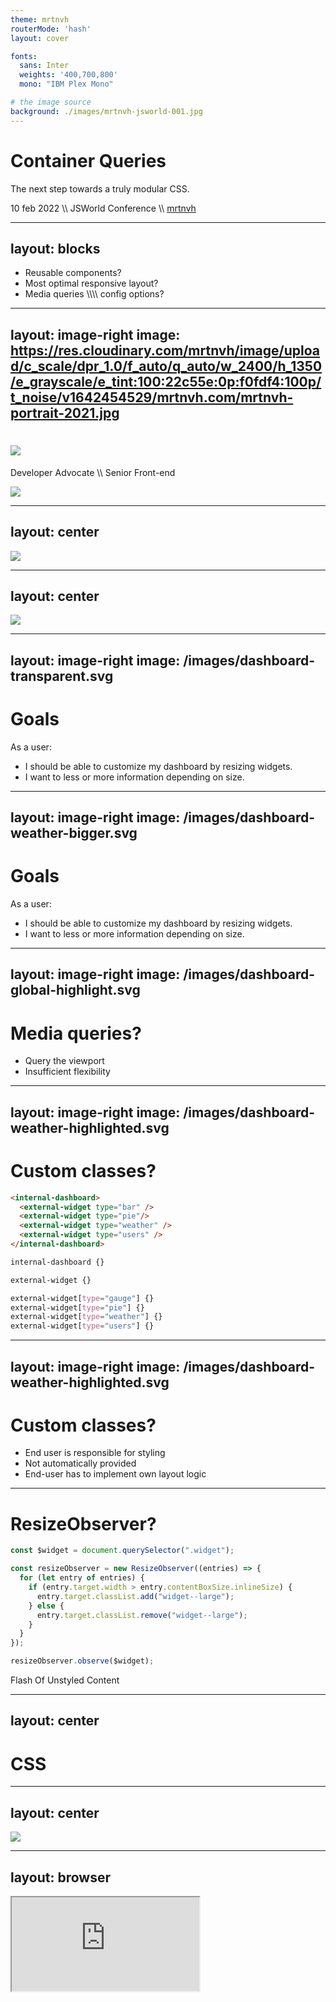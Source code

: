 ```yaml
---
theme: mrtnvh
routerMode: 'hash'
layout: cover

fonts:
  sans: Inter
  weights: '400,700,800'
  mono: "IBM Plex Mono"

# the image source
background: ./images/mrtnvh-jsworld-001.jpg
---
```


# Container Queries

The next step towards a truly modular CSS.

<div class="text-xs uppercase mt-4 text-gray-400">10 feb 2022 <span class="mx-2">\\</span> JSWorld Conference <span class="mx-2">\\</span> <a href="https://mrtnvh.com" target="_blank" rel="nofollow noopener">mrtnvh</a> </div>

<!-- Photo by <a href="https://unsplash.com/@pawel_czerwinski?utm_source=unsplash&utm_medium=referral&utm_content=creditCopyText">Pawel Czerwinski</a> on <a href="https://unsplash.com/@pawel_czerwinski?utm_source=unsplash&utm_medium=referral&utm_content=creditCopyText">Unsplash</a> -->

---
layout: blocks
---

<ul>
  <li>Reusable components?</li>
  <li v-click>Most optimal responsive layout?</li>
  <li v-click>Media queries \\\\ config options?</li>
</ul>

---
layout: image-right
image: https://res.cloudinary.com/mrtnvh/image/upload/c_scale/dpr_1.0/f_auto/q_auto/w_2400/h_1350/e_grayscale/e_tint:100:22c55e:0p:f0fdf4:100p/t_noise/v1642454529/mrtnvh.com/mrtnvh-portrait-2021.jpg
---

<div class="flex flex-col items-center justify-center h-full text-center">

<h1>
  <a href="https://mrtnvh.com" target="_blank" rel="nofollow noopener">
    <img
      class="h-12"
      src="/images/mrtnvh-logo.svg"
    />
  </a>
</h1>

Developer Advocate \\\\ Senior Front-end

<a href="https://iodigital.com" class="mt-6" target="_blank" rel="nofollow noopener">
  <img
    class="h-12"
    src="/images/io-logo.svg"
  />
</a>

</div>


---
layout: center
---

<img
  class="h-160"
  src="/images/dashboard-default.svg"
/>

<style>
  .center {
    background-color: #EEEEEE;
  }
</style>

---
layout: center
---

<img
  class="h-160"
  src="/images/dashboard-transparent.svg"
/>

<style>
  .center {
    background-color: #EEEEEE;
  }
</style>

---
layout: image-right
image: /images/dashboard-transparent.svg
---


# Goals

As a user:
- I should be able to customize my dashboard by resizing widgets. 
- I want to less or more information depending on size.

---
layout: image-right
image: /images/dashboard-weather-bigger.svg
---

# Goals

As a user:
- I should be able to customize my dashboard by resizing widgets. 
- I want to less or more information depending on size.

---
layout: image-right
image: /images/dashboard-global-highlight.svg
---

# Media queries?

- Query the viewport
- Insufficient flexibility

---
layout: image-right
image: /images/dashboard-weather-highlighted.svg
---

# Custom classes?

```html
<internal-dashboard>
  <external-widget type="bar" />
  <external-widget type="pie"/>
  <external-widget type="weather" />
  <external-widget type="users" />
</internal-dashboard>
```

```css
internal-dashboard {}

external-widget {}

external-widget[type="gauge"] {}
external-widget[type="pie"] {}
external-widget[type="weather"] {}
external-widget[type="users"] {}
```

---
layout: image-right
image: /images/dashboard-weather-highlighted.svg
---

# Custom classes?

- End user is responsible for styling
- Not automatically provided
- End-user has to implement own layout logic

---

# ResizeObserver?

```js
const $widget = document.querySelector(".widget");

const resizeObserver = new ResizeObserver((entries) => {
  for (let entry of entries) {
    if (entry.target.width > entry.contentBoxSize.inlineSize) {
      entry.target.classList.add("widget--large");
    } else {
      entry.target.classList.remove("widget--large");
    }
  }
});

resizeObserver.observe($widget);
```

<div v-click class='mt-3'>
  <carbon-warning-alt class='mr-3' /> Flash Of Unstyled Content
</div>

---
layout: center
---

<h1 class="text-32">CSS</h1>

---
layout: center
---

<img
  class="h-160"
  src="/images/dashboard-weather-highlighted.svg"
/>

<style>
  .center {
    background-color: #EEEEEE;
  }
</style>

---
layout: browser
---
<div v-click-hide class="browser-wrapper">
    <div class="browser-body">
        <iframe src="https://codepen.io/vanhoofmaarten/full/vYWYKLP" />
    </div>
</div>
<div v-after class="browser-wrapper" style="width: 54%;">
    <div class="browser-body">
        <iframe src="https://codepen.io/vanhoofmaarten/full/vYWYKLP" />
    </div>
</div>

---

# CSS Containment

- Improves rendering performance
- DOM subtree isolation
- Enables container queries

<br>

```css 
.container {
  contain: size layout style paint;
}
```

---

# Container Queries

Enable containment for container query

```css 
.product {
  contain: size layout style;
}
```

---

# Container Queries

Enable containment for container query

```css 
.product {
  container: product / size;

  /* Shorthand for */
  container-name: product;
  container-type: size;
}
```

---

# Container Queries

Enable containment for container query

```css 
.product {
  /* Target specific containers*/
  container-name: product;

  /* inline-size, block-size, aspect-ratio, orientation, style, state */
  container-type: size;
}
```

---

# Size container features

Single condition

```css 
@container size(inline-size > 400px) {
  .product-body {} 
}
```

<br>
<br>
<br>
<br>
<br>
<br>
<br>
<br>
<small>

  Addition of the `size` method is T.B.C. (https://github.com/w3c/csswg-drafts/issues/6393)

</small>

---

# Size container features

Multiple conditions

```css 
@container size(inline-size > 400px) and size(block-size > 200px) { 
  .product-body {}
}
```

---

# Size container features

Target multiple containers

```css {all|3,11-13|8,15-17}
.product-list {
  container-type: size;
  container-name: list;
}

.page {
  container-type: size;
  container-name: folio;
}

@container list size(inline-size > 800px) {
  .product {}
}

@container folio size(inline-size > 400px) and size(block-size > 200px) {
  .product {}
}
```

---

# Size container features

<carbon-warning-alt class='mr-2' /> Containment always has to be set on an ancestor.

```css 
.ancestor {
  container-type: size;
}

@container size(inline-size > 800px) {
  .ancestor {
    /* NOPE */
  }
}
```

---
layout: image-right
image: /images/dashboard-weather-highlighted.svg
---

# Size container features

```html
<!-- external-widget-component -->
<div class="widget">
  <div class="widget-body">
    <!-- widget-content -->
  </div>
</div>
```

```css
.widget {
  container: inline-size;
}

@container size(inline-size > 500px) {
  .widget-body {} 
}
```

---

# Style container features

```css 
.product {
  container-type: style;
}

@container style(background: red) {
  .product-body {}
}
```

---

# State container features

```css 
header {
  container: is-stuck is-visible / header;
  position: sticky;
  top: 0;
}

@container header (is-stuck) { /* … */ }
@container header (is-visible) { /* … */ }
```
<carbon-information class='mr-1' /> Proposition has been deferred https://github.com/w3c/csswg-drafts/issues/6402

---

# Container relative units

<div class="flex gap-12">
  <div class="flex-grow">

```css 
.product {
  container-type: style;
}

@container type(inline-size) {
  .product-grandchild {
    height: 75cqi;
  }
}
```

  </div>
  <div class="flex-grow">
    <table class="mt-1">
      <thead>
        <tr>
          <th>unit</th>
          <th>relative to</th>
        </tr>
      </thead>
      <tbody>
        <tr>
          <td>cqw</td>
          <td>1% of a query container’s width</td>
        </tr>
        <tr>
          <td>cqh</td>
          <td>1% of aquery container’s height</td>
        </tr>
        <tr>
          <td>cqi</td>
          <td>1% of a query container’s inline size</td>
        </tr>
        <tr>
          <td>cqb</td>
          <td>1% of a query container’s block size</td>
        </tr>
        <tr>
          <td>cqmin</td>
          <td>The smaller value of cqi or cqb</td>
        </tr>
        <tr>
          <td>cqmax</td>
          <td>The larger value of cqi or cqb</td>
        </tr>
      </tbody>
    </table>
  </div>
</div>

---

# Experiment!

- Chrome Canary: [chrome://flags/#enable-container-queries](chrome://flags/#enable-container-queries)
- Polyfill: https://github.com/GoogleChromeLabs/container-query-polyfill

<br>

<carbon-warning-alt class='mr-1' /> Spec. in active development <br>
<carbon-warning-alt class='mr-1' /> Syntax bound to change <br>
<carbon-warning-alt class='mr-1' /> Not ready for production

---

# Participate!

- [CSS Working Group discussions on Github](https://github.com/w3c/csswg-drafts/projects/18)
- [Awesome Container Queries](https://github.com/sturobson/Awesome-Container-Queries) by Stu Robson

---
layout: browser
---
<div class="browser-wrapper">
    <div class="browser-body">
        <iframe src="https://codepen.io/vanhoofmaarten/full/mdWBMGb" />
    </div>
</div>

---
layout: browser
---
<div class="browser-wrapper">
    <div class="browser-body">
        <iframe src="https://codepen.io/vanhoofmaarten/full/WNpJoGq" />
    </div>
</div>

---

# #TIL

**Container queries**

- Encapsulate adaptive styles
  - Modular front-end architecture
- Not limited to querying size
  - Size
  - Style
  - State
  - Container Relative units
- Specification is under active development
  - Experiment with [Chrome Canary](chrome://flags/#enable-container-queries) or [polyfill](chrome://flags/#enable-container-queries)
  - Not ready for production


---
layout: center
---

<div class="text-center">

  # Share!

  <mdi-twitter class='mr-1 mb-1 inline-block' /> <br/> [@mrtnvh](https://twitter.com/mrtnvh)

</div>

---
layout: center
---

<div class="text-center">

  <h1 class="mb-6">Credits</h1>

  [Miriam Suzanne](https://www.miriamsuzanne.com/) <br>
  [Una Kravets](https://una.im/) <br> <br>
  Everyone championing container queries!

</div>


---
layout: center
---

<div class="text-center text-12">
  
  Me <mdi-arrow-right class='h-8 inline-block' /> [mrtnvh.com](https://mrtnvh.com) <br>
  Team-up <mdi-arrow-right class='h-8 inline-block' /> [iodigital.com/careers](https://iodigital.com/careers)

</div>


---
layout: center
---

<mdi-peace class='w-24 h-24' />



---
layout: center
---

<div class="text-center">

# Resources

[CSSWG Specification](https://drafts.csswg.org/css-contain-3/) <br>
[CSS Working Group discussions on Github](https://github.com/w3c/csswg-drafts/projects/18) <br>
[MDN Docs](https://developer.mozilla.org/en-US/docs/Web/CSS/CSS_Container_Queries) <br>
[awesome-container-queries](https://github.com/sturobson/Awesome-Container-Queries)


</div>
